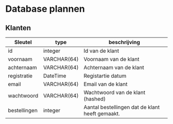 # Database plannen
## Klanten
|Sleutel  		| type 			| beschrijving |
|---		 	| --- 			| --- |
| id		 	| integer 		| Id van de klant									|
| voornaam 		| VARCHAR(64) 	| Voornaam van de klant								|
| achternaam 	| VARCHAR(64) 	| Achternaam van de klant 							|
| registratie 	| DateTime	 	| Registartie datum									|
| email		 	| VARCHAR(64) 	| Email van de klant	 							|
| wachtwoord 	| VARCHAR(64) 	| Wachtwoord van de klant (hashed)					|
| bestellingen	| integer 		| Aantal bestellingen dat de klant heeft gemaakt. 	|


